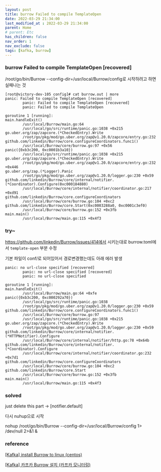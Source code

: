 ```yaml
---
layout: post
title: burrow Failed to compile TemplateOpen
date: 2022-03-29 21:34:00
last_modified_at : 2022-03-29 21:34:00
parent: Home
# parent: Etc
has_children: false
nav_order: 1
nav_exclude: false
tags: [kafka, burrow]
---
```



### burrow Failed to compile TemplateOpen [recovered]

/root/go/bin/Burrow --config-dir=/usr/local/Burrow/config로 시작하려고 하면 실패나는 것

```
[root@victory-dev-105 config]# cat burrow.out | more
panic: Failed to compile TemplateOpen [recovered]
        panic: Failed to compile TemplateOpen [recovered]
        panic: Failed to compile TemplateOpen

goroutine 1 [running]:
main.handleExit()
        /usr/local/Burrow/main.go:64
        /usr/local/go/src/runtime/panic.go:1038 +0x215
go.uber.org/zap/zapcore.(*CheckedEntry).Write
        /root/go/pkg/mod/go.uber.org/zap@v1.20.0/zapcore/entry.go:232
github.com/linkedin/Burrow/core.configureCoordinators.func1()
        /usr/local/Burrow/core/burrow.go:97 +0x56
panic({0xb3c200, 0xc0001b3a10})
        /usr/local/go/src/runtime/panic.go:1038 +0x215
go.uber.org/zap/zapcore.(*CheckedEntry).Write
        /root/go/pkg/mod/go.uber.org/zap@v1.20.0/zapcore/entry.go:232 +0x446
go.uber.org/zap.(*Logger).Panic
        /root/go/pkg/mod/go.uber.org/zap@v1.20.0/logger.go:230 +0x59
github.com/linkedin/Burrow/core/internal/notifier.(*Coordinator).Configure(0xc000184880)
        /usr/local/Burrow/core/internal/notifier/coordinator.go:217 +0xd91
github.com/linkedin/Burrow/core.configureCoordinators
        /usr/local/Burrow/core/burrow.go:104 +0xc2
github.com/linkedin/Burrow/core.Start(0xc0003288a0, 0xc0001c3ef0)
        /usr/local/Burrow/core/burrow.go:152 +0x3fb
main.main()
        /usr/local/Burrow/main.go:115 +0x4f3
```

### try~

https://github.com/linkedin/Burrow/issues/414에서 시키는대로 burrow.toml에서 `template-open` 부분 수정

기본 파일이 conf/로 되어있어서 경로변경했는데도 아래 에러 발생

```
panic: no url-close specified [recovered]
        panic: no url-close specified [recovered]
        panic: no url-close specified

goroutine 1 [running]:
main.handleExit()
        /usr/local/Burrow/main.go:64 +0xfe
panic({0xb3c200, 0xc000292a70})
        /usr/local/go/src/runtime/panic.go:1038
        /root/go/pkg/mod/go.uber.org/zap@v1.20.0/logger.go:230 +0x59
github.com/linkedin/Burrow/core.configureCoordinators.func1()
        /usr/local/Burrow/core/burrow.go:97
        /usr/local/go/src/runtime/panic.go:1038 +0x215
go.uber.org/zap/zapcore.(*CheckedEntry).Write
        /root/go/pkg/mod/go.uber.org/zap@v1.20.0/logger.go:230 +0x59
github.com/linkedin/Burrow/core/internal/notifier.(*HTTPNotifier).Configure
        /usr/local/Burrow/core/internal/notifier/http.go:78 +0x64b
github.com/linkedin/Burrow/core/internal/notifier.(*Coordinator).Configure
        /usr/local/Burrow/core/internal/notifier/coordinator.go:232 +0x7d1
github.com/linkedin/Burrow/core.configureCoordinators
        /usr/local/Burrow/core/burrow.go:104 +0xc2
github.com/linkedin/Burrow/core.Start
        /usr/local/Burrow/core/burrow.go:152 +0x3fb
main.main()
        /usr/local/Burrow/main.go:115 +0x4f3
```

### solved

just delete this part -> [notifier.default]

다시 nuhup으로 시작

nohup /root/go/bin/Burrow --config-dir=/usr/local/Burrow/config 1> /dev/null 2>&1 &

### reference

[[Kafka] install Burrow to linux (centos)](https://jundol.me/m/147)

[[Kafka] 카프카 Burrow 설치 (카프카 모니터링)](https://veneas.tistory.com/entry/Kafka-%EC%B9%B4%ED%94%84%EC%B9%B4-Burrow-%EC%84%A4%EC%B9%98-%EC%B9%B4%ED%94%84%EC%B9%B4-%EB%AA%A8%EB%8B%88%ED%84%B0%EB%A7%81)